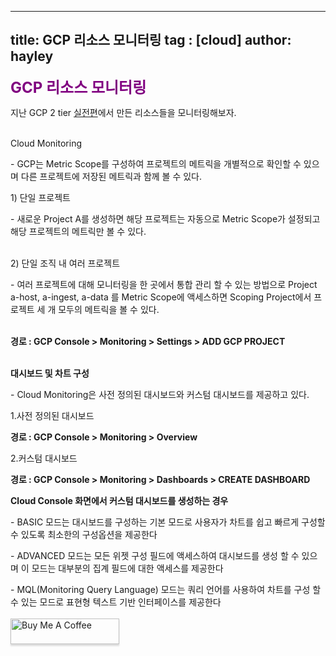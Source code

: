 
---
title: GCP 리소스 모니터링
tag : [cloud]
author: hayley
---

<font size="5" color="purple"><b>GCP 리소스 모니터링</b></font>
<p> 지난 GCP 2 tier <a href="https://hayleyshim.github.io/blog/gcp8">실전편</a>에서 만든 리소스들을 모니터링해보자.
<br>
<br>  
<p>Cloud Monitoring
<p>- GCP는 Metric Scope를 구성하여 프로젝트의 메트릭을 개별적으로 확인할 수 있으며 다른 프로젝트에 저장된 메트릭과 함께 볼 수 있다.  
<br>
<p>1) 단일 프로젝트
<p>- 새로운 Project A를 생성하면 해당 프로젝트는 자동으로 Metric Scope가 설정되고 해당 프로젝트의 메트릭만 볼 수 있다.
<br>
<br>
<p>2) 단일 조직 내 여러 프로젝트  
<p>- 여러 프로젝트에 대해 모니터링을 한 곳에서 통합 관리 할 수 있는 방법으로 Project a-host, a-ingest, a-data 를 Metric Scope에 액세스하면 Scoping Project에서 프로젝트 세 개 모두의 메트릭을 볼 수 있다.  
<br>
<br>  
<p><b>경로 : GCP Console > Monitoring > Settings > ADD GCP PROJECT</b>
<br>
<br>  
<p><b>대시보드 및 차트 구성</b>  
<p>- Cloud Monitoring은 사전 정의된 대시보드와 커스텀 대시보드를 제공하고 있다.  
<br>
<p>1.사전 정의된 대시보드
<p><b>경로 : GCP Console > Monitoring > Overview</b>
<br>
<p>2.커스텀 대시보드
<p><b>경로 : GCP Console > Monitoring > Dashboards > CREATE DASHBOARD</b>  
<br>
<p><b>Cloud Console 화면에서 커스텀 대시보드를 생성하는 경우</b>
<p>- BASIC 모드는 대시보드를 구성하는 기본 모드로 사용자가 차트를 쉽고 빠르게 구성할 수 있도록 최소한의 구성옵션을 제공한다
<p>- ADVANCED 모드는 모든 위젯 구성 필드에 액세스하여 대시보드를 생성 할 수 있으며 이 모드는 대부분의 집계 필드에 대한 액세스를 제공한다
<p>- MQL(Monitoring Query Language) 모드는 쿼리 언어를 사용하여 차트를 구성 할 수 있는 모드로 표현형 텍스트 기반 인터페이스를 제공한다  
<br>
<br>  
<a href="https://www.buymeacoffee.com/yhshim17" target="_blank"><img src="https://www.buymeacoffee.com/assets/img/custom_images/orange_img.png" alt="Buy Me A Coffee" style="height: 41px !important;width: 174px !important;box-shadow: 0px 3px 2px 0px rgba(190, 190, 190, 0.5) !important;-webkit-box-shadow: 0px 3px 2px 0px rgba(190, 190, 190, 0.5) !important;" ></a>


